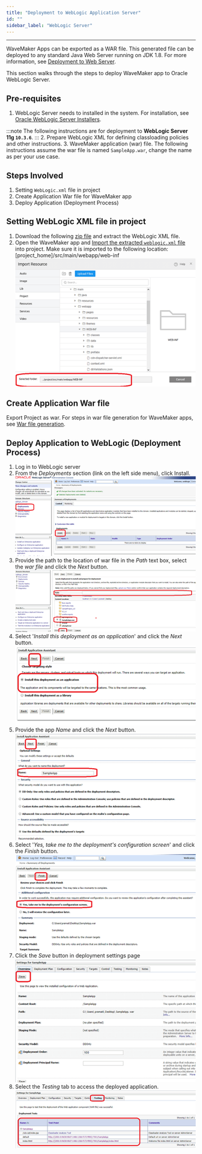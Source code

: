 ```yaml
---
title: "Deployment to WebLogic Application Server"
id: ""
sidebar_label: "WebLogic Server"
---
```

---

WaveMaker Apps can be exported as a WAR file. This generated file can be deployed to any standard Java Web Server running on JDK 1.8. For more information, see [Deployment to Web Server](/learn/app-development/deployment/deployment-web-server/).

This section walks through the steps to deploy WaveMaker app to Oracle WebLogic Server.

## Pre-requisites

1. WebLogic Server needs to installed in the system. For installation, see [Oracle WebLogic Server Installers](http://www.oracle.com/technetwork/middleware/weblogic/downloads/wls-main-097127.html). 

:::note
The following instructions are for deployment to **WebLogic Server 11g `10.3.6`**.
:::
2. Prepare WebLogic XML for defining classloading policies and other instructions.
3. WaveMaker application (war) file. The following instructions assume the war file is named `SampleApp.war`, change the name as per your use case.

## Steps Involved

1. Setting `WebLogic.xml` file in project
2. Create Application War file for WaveMaker app
3. Deploy Application (Deployment Process)

## Setting WebLogic XML file in project

1. Download the following [zip file](/learn/assets/weblogic.zip) and extract the WebLogic XML file.
2. Open the WaveMaker app and [Import the extracted `weblogic.xml` file](/learn/app-development/services/3rd-party-libraries) into project. Make sure it is imported to the following location: [project_home]/src/main/webapp/web-inf[![](/learn/assets/weblogic1.png)](/learn/assets/weblogic1.png)

## Create Application War file

Export Project as war. For steps in war file generation for WaveMaker apps, see [War file generation](/learn/app-development/deployment/deployment-web-server/#generate-a-war-file).

## Deploy Application to WebLogic (Deployment Process)

1. Log in to WebLogic server
2. From the _Deployments_ section (link on the left side menu), click Install.
[![](/learn/assets/weblogic2.png)](/learn/assets/weblogic2.png)
3. Provide the path to the location of war file in the _Path_ text box, select the _war file_ and click the _Next_ button.
[![](/learn/assets/weblogic3.png)](/learn/assets/weblogic3.png)
4. Select '_Install this deployment as an application_' and click the _Next_ button.[![](/learn/assets/weblogic4.png)](/learn/assets/weblogic4.png)
5. Provide the app _Name_ and click the _Next_ button.
[![](/learn/assets/weblogic5.png)](/learn/assets/weblogic5.png)
6. Select '_Yes, take me to the deployment's configuration screen_' and click the _Finish_ button.
[![](/learn/assets/weblogic6.png)](/learn/assets/weblogic6.png)
7. Click the _Save_ button in deployment settings page 
[![](/learn/assets/weblogic7.png)](/learn/assets/weblogic7.png)
8. Select the _Testing_ tab to access the deployed application.
[![](/learn/assets/weblogic8.png)](/learn/assets/weblogic8.png)


